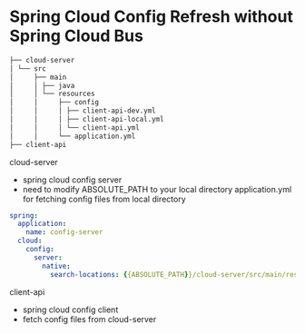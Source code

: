 # Spring Cloud Config Refresh without Spring Cloud Bus



``` bash
├── cloud-server
│ └── src
│     ├── main
│     │ ├── java
│     │ └── resources
│     │     ├── config
│     │     │ ├── client-api-dev.yml
│     │     │ ├── client-api-local.yml
│     │     │ └── client-api.yml
│     │     └── application.yml
├── client-api
```

cloud-server
- spring cloud config server
- need to modify ABSOLUTE_PATH to your local directory application.yml for fetching config files from local directory 

```yml
spring:
  application:
    name: config-server
  cloud:
    config:
      server:
        native:
          search-locations: {{ABSOLUTE_PATH}}/cloud-server/src/main/resources/config
```


client-api
- spring cloud config client
- fetch config files from cloud-server